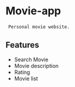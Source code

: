 # Movie-app

     Personal movie website.

## Features

- Search Movie
- Movie description
- Rating
- Movie list
